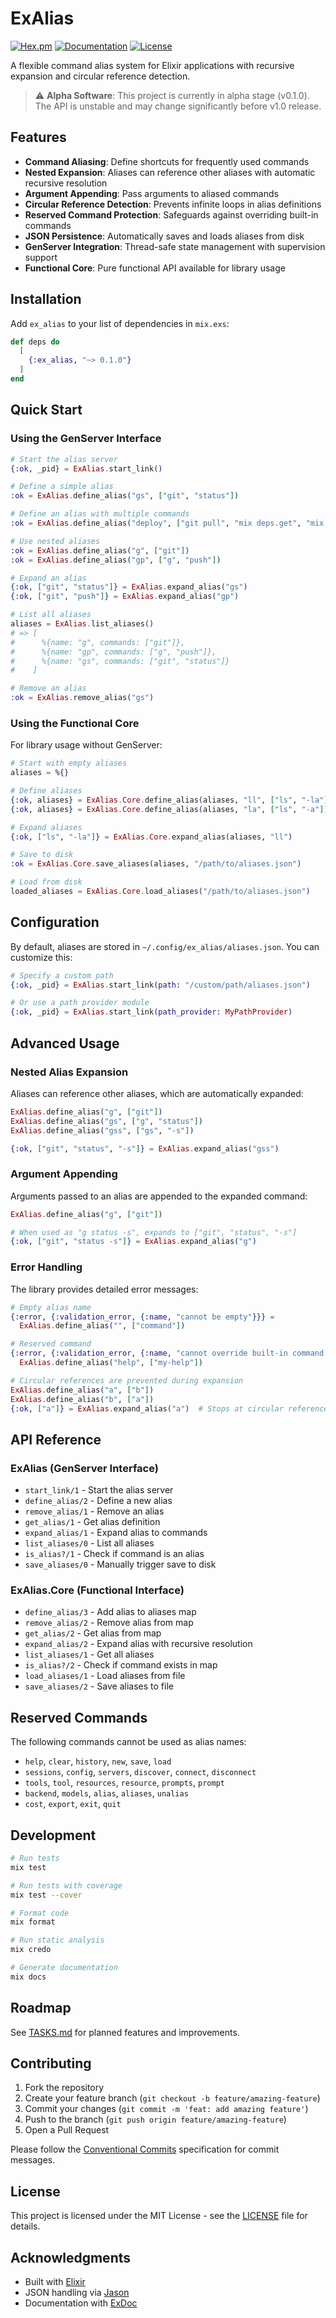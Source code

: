 # ExAlias

[![Hex.pm](https://img.shields.io/hexpm/v/ex_alias.svg)](https://hex.pm/packages/ex_alias)
[![Documentation](https://img.shields.io/badge/docs-hexdocs-blue.svg)](https://hexdocs.pm/ex_alias)
[![License](https://img.shields.io/github/license/azmaveth/ex_alias.svg)](https://github.com/azmaveth/ex_alias/blob/master/LICENSE)

A flexible command alias system for Elixir applications with recursive expansion and circular reference detection.

> ⚠️ **Alpha Software**: This project is currently in alpha stage (v0.1.0).
> The API is unstable and may change significantly before v1.0 release.

## Features

- **Command Aliasing**: Define shortcuts for frequently used commands
- **Nested Expansion**: Aliases can reference other aliases with automatic recursive resolution
- **Argument Appending**: Pass arguments to aliased commands
- **Circular Reference Detection**: Prevents infinite loops in alias definitions
- **Reserved Command Protection**: Safeguards against overriding built-in commands
- **JSON Persistence**: Automatically saves and loads aliases from disk
- **GenServer Integration**: Thread-safe state management with supervision support
- **Functional Core**: Pure functional API available for library usage

## Installation

Add `ex_alias` to your list of dependencies in `mix.exs`:

```elixir
def deps do
  [
    {:ex_alias, "~> 0.1.0"}
  ]
end
```

## Quick Start

### Using the GenServer Interface

```elixir
# Start the alias server
{:ok, _pid} = ExAlias.start_link()

# Define a simple alias
:ok = ExAlias.define_alias("gs", ["git", "status"])

# Define an alias with multiple commands
:ok = ExAlias.define_alias("deploy", ["git pull", "mix deps.get", "mix test"])

# Use nested aliases
:ok = ExAlias.define_alias("g", ["git"])
:ok = ExAlias.define_alias("gp", ["g", "push"])

# Expand an alias
{:ok, ["git", "status"]} = ExAlias.expand_alias("gs")
{:ok, ["git", "push"]} = ExAlias.expand_alias("gp")

# List all aliases
aliases = ExAlias.list_aliases()
# => [
#      %{name: "g", commands: ["git"]},
#      %{name: "gp", commands: ["g", "push"]},
#      %{name: "gs", commands: ["git", "status"]}
#    ]

# Remove an alias
:ok = ExAlias.remove_alias("gs")
```

### Using the Functional Core

For library usage without GenServer:

```elixir
# Start with empty aliases
aliases = %{}

# Define aliases
{:ok, aliases} = ExAlias.Core.define_alias(aliases, "ll", ["ls", "-la"])
{:ok, aliases} = ExAlias.Core.define_alias(aliases, "la", ["ls", "-a"])

# Expand aliases
{:ok, ["ls", "-la"]} = ExAlias.Core.expand_alias(aliases, "ll")

# Save to disk
:ok = ExAlias.Core.save_aliases(aliases, "/path/to/aliases.json")

# Load from disk
loaded_aliases = ExAlias.Core.load_aliases("/path/to/aliases.json")
```

## Configuration

By default, aliases are stored in `~/.config/ex_alias/aliases.json`. You can customize this:

```elixir
# Specify a custom path
{:ok, _pid} = ExAlias.start_link(path: "/custom/path/aliases.json")

# Or use a path provider module
{:ok, _pid} = ExAlias.start_link(path_provider: MyPathProvider)
```

## Advanced Usage

### Nested Alias Expansion

Aliases can reference other aliases, which are automatically expanded:

```elixir
ExAlias.define_alias("g", ["git"])
ExAlias.define_alias("gs", ["g", "status"])
ExAlias.define_alias("gss", ["gs", "-s"])

{:ok, ["git", "status", "-s"]} = ExAlias.expand_alias("gss")
```

### Argument Appending

Arguments passed to an alias are appended to the expanded command:

```elixir
ExAlias.define_alias("g", ["git"])

# When used as "g status -s", expands to ["git", "status", "-s"]
{:ok, ["git", "status -s"]} = ExAlias.expand_alias("g")
```

### Error Handling

The library provides detailed error messages:

```elixir
# Empty alias name
{:error, {:validation_error, {:name, "cannot be empty"}}} = 
  ExAlias.define_alias("", ["command"])

# Reserved command
{:error, {:validation_error, {:name, "cannot override built-in command 'help'"}}} = 
  ExAlias.define_alias("help", ["my-help"])

# Circular references are prevented during expansion
ExAlias.define_alias("a", ["b"])
ExAlias.define_alias("b", ["a"])
{:ok, ["a"]} = ExAlias.expand_alias("a")  # Stops at circular reference
```

## API Reference

### ExAlias (GenServer Interface)

- `start_link/1` - Start the alias server
- `define_alias/2` - Define a new alias
- `remove_alias/1` - Remove an alias
- `get_alias/1` - Get alias definition
- `expand_alias/1` - Expand alias to commands
- `list_aliases/0` - List all aliases
- `is_alias?/1` - Check if command is an alias
- `save_aliases/0` - Manually trigger save to disk

### ExAlias.Core (Functional Interface)

- `define_alias/3` - Add alias to aliases map
- `remove_alias/2` - Remove alias from map
- `get_alias/2` - Get alias from map
- `expand_alias/2` - Expand alias with recursive resolution
- `list_aliases/1` - Get all aliases
- `is_alias?/2` - Check if command exists in map
- `load_aliases/1` - Load aliases from file
- `save_aliases/2` - Save aliases to file

## Reserved Commands

The following commands cannot be used as alias names:
- `help`, `clear`, `history`, `new`, `save`, `load`
- `sessions`, `config`, `servers`, `discover`, `connect`, `disconnect`
- `tools`, `tool`, `resources`, `resource`, `prompts`, `prompt`
- `backend`, `models`, `alias`, `aliases`, `unalias`
- `cost`, `export`, `exit`, `quit`

## Development

```bash
# Run tests
mix test

# Run tests with coverage
mix test --cover

# Format code
mix format

# Run static analysis
mix credo

# Generate documentation
mix docs
```

## Roadmap

See [TASKS.md](TASKS.md) for planned features and improvements.

## Contributing

1. Fork the repository
2. Create your feature branch (`git checkout -b feature/amazing-feature`)
3. Commit your changes (`git commit -m 'feat: add amazing feature'`)
4. Push to the branch (`git push origin feature/amazing-feature`)
5. Open a Pull Request

Please follow the [Conventional Commits](https://www.conventionalcommits.org/) specification for commit messages.

## License

This project is licensed under the MIT License - see the [LICENSE](LICENSE) file for details.

## Acknowledgments

- Built with [Elixir](https://elixir-lang.org/)
- JSON handling via [Jason](https://github.com/michalmuskala/jason)
- Documentation with [ExDoc](https://github.com/elixir-lang/ex_doc)
